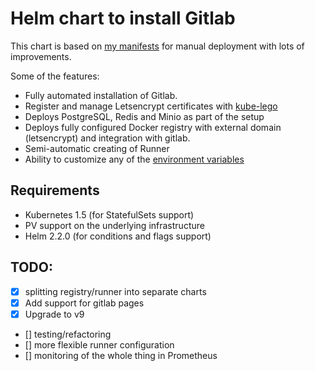 # Helm chart to install Gitlab

This chart is based on [my manifests](https://github.com/lwolf/kubernetes-gitlab) 
for manual deployment with lots of improvements.

 
Some of the features:
* Fully automated installation of Gitlab. 
* Register and manage Letsencrypt certificates with [kube-lego](https://github.com/jetstack/kube-lego)
* Deploys PostgreSQL, Redis and Minio as part of the setup
* Deploys fully configured Docker registry with external domain (letsencrypt) and integration with gitlab.
* Semi-automatic creating of Runner
* Ability to customize any of the [environment variables](https://github.com/sameersbn/docker-gitlab#available-configuration-parameters)

## Requirements
* Kubernetes 1.5 (for StatefulSets support)
* PV support on the underlying infrastructure
* Helm 2.2.0 (for conditions and flags support)
 
## TODO:
- [x] splitting registry/runner into separate charts
- [x] Add support for gitlab pages
- [x] Upgrade to v9
- [] testing/refactoring
- [] more flexible runner configuration
- [] monitoring of the whole thing in Prometheus
